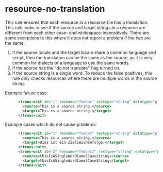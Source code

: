 # resource-no-translation

This rule ensures that each resource in a resource file has a translation. This rule
looks to see if the source and target strings in a resource are different from
each other case- and whitespace-insensitively. There are some exceptions to this
where it does not report a problem if the two are the same:

1. If the source locale and the target locale share a common language and script,
then the translation can be the same as the source, as it is very common for
dialects of a language to use the same words.
1. If the source has the "do not translate" flag turned on.
1. If the source string is a single word. To reduce the false positives, this rule
only checks resources where there are multiple words in the source string.

Example failure case:

```xml
      <trans-unit id="1" resname="foobar" restype="string" datatype="plaintext">
        <source>This is a source string.</source>
        <target>This is a source string.</target>
      </trans-unit>
```

Example cases which do not cause problems:

```xml
      <trans-unit id="1" resname="foobar" restype="string" datatype="plaintext">
        <source>This is a source string.</source>
        <target>Dies ist ein Zielzeichenfolge.</target>
      </trans-unit>
      <trans-unit id="2" resname="foobar2" restype="string" datatype="plaintext">
        <source>thisIsASingleWordCamelCaseString</source>
        <target>thisIsASingleWordCamelCaseString</target>
      </trans-unit>
```
